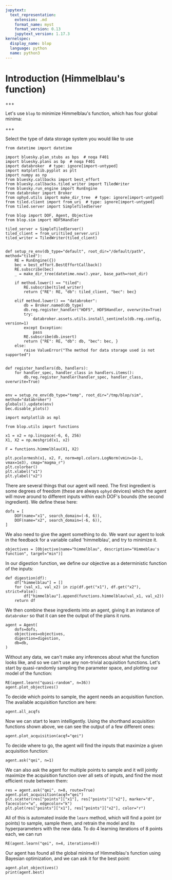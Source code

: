 ```yaml
---
jupytext:
  text_representation:
    extension: .md
    format_name: myst
    format_version: 0.13
    jupytext_version: 1.17.3
kernelspec:
  display_name: blop
  language: python
  name: python3
---
```


# Introduction (Himmelblau's function)


+++

Let's use ``blop`` to minimize Himmelblau's function, which has four global minima:

+++

Select the type of data storage system you would like to use

```{code-cell} ipython3
from datetime import datetime

import bluesky.plan_stubs as bps  # noqa F401
import bluesky.plans as bp  # noqa F401
import databroker  # type: ignore[import-untyped]
import matplotlib.pyplot as plt
import numpy as np
from bluesky.callbacks import best_effort
from bluesky.callbacks.tiled_writer import TiledWriter
from bluesky.run_engine import RunEngine
from databroker import Broker
from ophyd.utils import make_dir_tree  # type: ignore[import-untyped]
from tiled.client import from_uri  # type: ignore[import-untyped]
from tiled.server import SimpleTiledServer

from blop import DOF, Agent, Objective
from blop.sim import HDF5Handler
```

```{code-cell} ipython3
tiled_server = SimpleTiledServer()
tiled_client = from_uri(tiled_server.uri)
tiled_writer = TiledWriter(tiled_client)


def setup_re_env(db_type="default", root_dir="/default/path", method="tiled"):
    RE = RunEngine({})
    bec = best_effort.BestEffortCallback()
    RE.subscribe(bec)
    _ = make_dir_tree(datetime.now().year, base_path=root_dir)

    if method.lower() == "tiled":
        RE.subscribe(tiled_writer)
        return {"RE": RE, "db": tiled_client, "bec": bec}

    elif method.lower() == "databroker":
        db = Broker.named(db_type)
        db.reg.register_handler("HDF5", HDF5Handler, overwrite=True)
        try:
            databroker.assets.utils.install_sentinels(db.reg.config, version=1)
        except Exception:
            pass
        RE.subscribe(db.insert)
        return {"RE": RE, "db": db, "bec": bec, }
    else:
        raise ValueError("The method for data storage used is not supported")


def register_handlers(db, handlers):
    for handler_spec, handler_class in handlers.items():
        db.reg.register_handler(handler_spec, handler_class, overwrite=True)


env = setup_re_env(db_type="temp", root_dir="/tmp/blop/sim", method="databroker")
globals().update(env)
bec.disable_plots()
```

```{code-cell} ipython3
import matplotlib as mpl

from blop.utils import functions

x1 = x2 = np.linspace(-6, 6, 256)
X1, X2 = np.meshgrid(x1, x2)

F = functions.himmelblau(X1, X2)

plt.pcolormesh(x1, x2, F, norm=mpl.colors.LogNorm(vmin=1e-1, vmax=1e3), cmap="magma_r")
plt.colorbar()
plt.xlabel("x1")
plt.ylabel("x2")
```

There are several things that our agent will need. The first ingredient is some degrees of freedom (these are always `ophyd` devices) which the agent will move around to different inputs within each DOF's bounds (the second ingredient). We define these here:

```{code-cell} ipython3
dofs = [
    DOF(name="x1", search_domain=(-6, 6)),
    DOF(name="x2", search_domain=(-6, 6)),
]
```

We also need to give the agent something to do. We want our agent to look in the feedback for a variable called 'himmelblau', and try to minimize it.

```{code-cell} ipython3
objectives = [Objective(name="himmelblau", description="Himmeblau's function", target="min")]
```

In our digestion function, we define our objective as a deterministic function of the inputs:

```{code-cell} ipython3
def digestion(df):
    df["himmelblau"] = []
    for (val_x1, val_x2) in zip(df.get("x1"), df.get("x2"), strict=False):
        df["himmelblau"].append(functions.himmelblau(val_x1, val_x2))
    return df
```

We then combine these ingredients into an agent, giving it an instance of ``databroker`` so that it can see the output of the plans it runs.

```{code-cell} ipython3
agent = Agent(
    dofs=dofs,
    objectives=objectives,
    digestion=digestion,
    db=db,
)
```

Without any data, we can't make any inferences about what the function looks like, and so we can't use any non-trivial acquisition functions. Let's start by quasi-randomly sampling the parameter space, and plotting our model of the function:

```{code-cell} ipython3
RE(agent.learn("quasi-random", n=36))
agent.plot_objectives()
```

To decide which points to sample, the agent needs an acquisition function. The available acquisition function are here:

```{code-cell} ipython3
agent.all_acqfs
```

Now we can start to learn intelligently. Using the shorthand acquisition functions shown above, we can see the output of a few different ones:

```{code-cell} ipython3
agent.plot_acquisition(acqf="qei")
```

To decide where to go, the agent will find the inputs that maximize a given acquisition function:

```{code-cell} ipython3
agent.ask("qei", n=1)
```

We can also ask the agent for multiple points to sample and it will jointly maximize the acquisition function over all sets of inputs, and find the most efficient route between them:

```{code-cell} ipython3
res = agent.ask("qei", n=8, route=True)
agent.plot_acquisition(acqf="qei")
plt.scatter(res["points"]["x1"], res["points"]["x2"], marker="d", facecolor="w", edgecolor="k")
plt.plot(res["points"]["x1"], res["points"]["x2"], color="r")
```

All of this is automated inside the ``learn`` method, which will find a point (or points) to sample, sample them, and retrain the model and its hyperparameters with the new data. To do 4 learning iterations of 8 points each, we can run

```{code-cell} ipython3
RE(agent.learn("qei", n=4, iterations=8))
```

Our agent has found all the global minima of Himmelblau's function using Bayesian optimization, and we can ask it for the best point: 

```{code-cell} ipython3
agent.plot_objectives()
print(agent.best)
```
